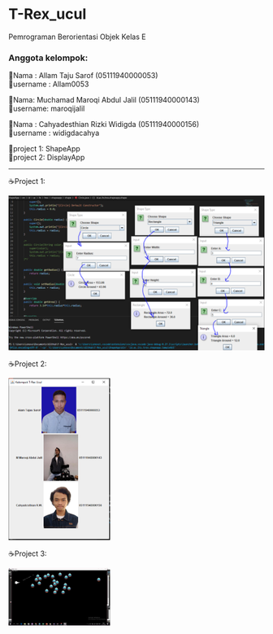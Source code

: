 # T-Rex_ucul
Pemrograman Berorientasi Objek Kelas E  
### Anggota kelompok:  

🦖Nama : Allam Taju Sarof (05111940000053)    
🦖username : Allam0053

🦖Nama: Muchamad Maroqi Abdul Jalil (05111940000143)  
🦖username: maroqijalil

🦖Nama : Cahyadesthian Rizki Widigda (05111940000156)     
🦖username : widigdacahya

🦖project 1: ShapeApp     
🦖project 2: DisplayApp

---------------------------------------
☕️Project 1:      

<img src="screenshot/projectShape.PNG" width="700">
            
☕️Project 2:
      
<img src="screenshot/project2.PNG" width="200">

☕️Project 3:
      
<img src="screenshot/project3.png" width="200">
